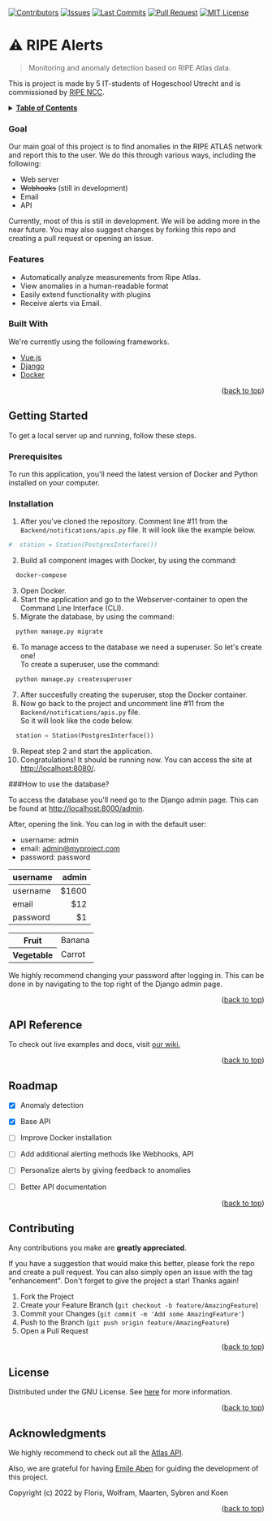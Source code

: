 <div id="top"></div>

<!-- PROJECT SHIELDS -->
[![Contributors][contributors-shield]][contributors-url] 
[![Issues][issues-shield]][issues-url] 
[![Last Commits][last-commit-shield]][last-commit-url] 
[![Pull Request][pull-request-shield]][pull-request-url] 
[![MIT License][license-shield]][license-url]
# ⚠ RIPE Alerts
> Monitoring and anomaly detection based on RIPE Atlas data.

This is project is made by 5 IT-students of Hogeschool Utrecht and is commissioned by [RIPE NCC](https://www.ripe.net/).
<!-- TABLE OF CONTENTS -->
<details>
  <summary><ins><b>Table of Contents</b></ins></summary>
  <ol>
    <li>
      <a href="#about-the-project">Intro</a>
      <ul>
        <li><a href="#goal">Goal</a></li>
        <li><a href="#features">Features</a></li>
        <li><a href="#built-with">Built With</a></li>
      </ul>
    </li>
    <li>
      <a href="#getting-started">Getting Started</a>
      <ul>
        <li><a href="#prerequisites">Prerequisites</a></li>
        <li><a href="#installation">Installation</a></li>
      </ul>
    </li>
    <li><a href="#api-reference">API Reference</a></li>
    <li><a href="#roadmap">Roadmap</a></li>
    <li><a href="#contributing">Contributing</a></li>
    <li><a href="#license">License</a></li>
    <li><a href="#acknowledgments">Acknowledgments</a></li>
  </ol>
</details>



<!-- ABOUT THE PROJECT -->



### Goal
Our main goal of this project is to find anomalies in the RIPE ATLAS network and report this to the user. We do this through various ways, including the following:

* Web server 
* ~~Webhooks~~ (still in development)
* Email 
* API

Currently, most of this is still in development. We will be adding more in the near future. You may also suggest changes by forking this repo and creating a pull request or opening an issue.

### Features

* Automatically analyze measurements from Ripe Atlas.
* View anomalies in a human-readable format
* Easily extend functionality with plugins
* Receive alerts via Email.

### Built With

We're currently using the following frameworks. 

* [Vue.js](https://vuejs.org/)
* [Django](https://www.djangoproject.com/)
* [Docker](https://www.docker.com/)

<p align="right">(<a href="#top">back to top</a>)</p>

<!-- GETTING STARTED -->
## Getting Started

To get a local server up and running, follow these steps.

### Prerequisites

To run this application, you'll need the latest version of Docker and Python installed on your computer. 


### Installation

1. After you've cloned the repository. Comment line #11 from the `Backend/notifications/apis.py` file. 
It will look like the example below.
```python
#  station = Station(PostgresInterface())
```
2. Build all component images with Docker, by using the command:
```bash
  docker-compose
```
3. Open Docker.
4. Start the application and go to the Webserver-container to open the Command Line Interface (CLI).
5. Migrate the database, by using the command:
```bash
  python manage.py migrate
```
6. To manage access to the database we need a superuser. So let's create one! <br/>
To create a superuser, use the command:
```bash
  python manage.py createsuperuser
```
7. After succesfully creating the superuser, stop the Docker container.
8. Now go back to the project and uncomment line #11 from the `Backend/notifications/apis.py` file. <br/>
So it will look like the code below.
```python
  station = Station(PostgresInterface())
```
9. Repeat step 2 and start the application.
10. Congratulations! It should be running now. You can access the site at [http://localhost:8080/](http://localhost:8080/).

###How to use the database?

To access the database you'll need go to the Django admin page. This can be found at [http://localhost:8000/admin](http://localhost:8000/admin). 

After, opening the link. You can log in with the default user:
- username: admin
- email: admin@myproject.com
- password: password

| username | admin |
|----------|------:|
| username | $1600 |
| email    |   $12 |
| password |    $1 |

<table>
  <tr>
    <th>Fruit</th>
    <td>Banana</td>
  </tr>
  <tr>
    <th>Vegetable</th>
    <td>Carrot</td>
  </tr>
</table>

We highly recommend changing your password after logging in. This can be done in by navigating to the top right of the Django admin page.
<p align="right">(<a href="#top">back to top</a>)</p>

<!-- API REFERENCE -->
## API Reference

To check out live examples and docs, visit [our wiki.](https://github.com/Wolframfriele/ripe-alerts/wiki)

<p align="right">(<a href="#top">back to top</a>)</p>


<!-- ROADMAP -->
## Roadmap

- [x] Anomaly detection
- [x] Base API
- [ ] Improve Docker installation
- [ ] Add additional alerting methods like Webhooks, API
- [ ] Personalize alerts by giving feedback to anomalies
- [ ] Better API documentation


<p align="right">(<a href="#top">back to top</a>)</p>

<!-- CONTRIBUTING -->
## Contributing

Any contributions you make are **greatly appreciated**.

If you have a suggestion that would make this better, please fork the repo and create a pull request. You can also simply open an issue with the tag "enhancement".
Don't forget to give the project a star! Thanks again!

1. Fork the Project
2. Create your Feature Branch (`git checkout -b feature/AmazingFeature`)
3. Commit your Changes (`git commit -m 'Add some AmazingFeature'`)
4. Push to the Branch (`git push origin feature/AmazingFeature`)
5. Open a Pull Request

<p align="right">(<a href="#top">back to top</a>)</p>



<!-- LICENSE -->
## License

Distributed under the GNU License. See [here](https://github.com/Wolframfriele/ripe-alerts/blob/main/LICENSE)
 for more information.

<p align="right">(<a href="#top">back to top</a>)</p>
<!-- ACKNOWLEDGMENTS -->

## Acknowledgments

We highly recommend to check out all the [Atlas API](https://beta-docs.atlas.ripe.net/). 

Also, we are grateful for having [Emile Aben](https://github.com/emileaben) for guiding the development of this project.

Copyright (c) 2022 by Floris, Wolfram, Maarten, Sybren and Koen


<p align="right">(<a href="#top">back to top</a>)</p>

<!-- MARKDOWN LINKS & IMAGES -->
<!-- https://www.markdownguide.org/basic-syntax/#reference-style-links -->
[contributors-shield]: https://img.shields.io/github/contributors/Wolframfriele/ripe-alerts?style=for-the-badge
[contributors-url]: https://github.com/Wolframfriele/ripe-alerts/graphs/contributors
[issues-shield]: https://img.shields.io/github/issues/Wolframfriele/ripe-alerts?style=for-the-badge
[issues-url]: https://github.com/Wolframfriele/ripe-alerts/issues
[last-commit-shield]: https://img.shields.io/github/last-commit/Wolframfriele/ripe-alerts?style=for-the-badge
[last-commit-url]: https://github.com/Wolframfriele/ripe-alerts/commits/main
[pull-request-shield]: https://img.shields.io/github/issues-pr/Wolframfriele/ripe-alerts?style=for-the-badge
[pull-request-url]: https://github.com/Wolframfriele/ripe-alerts/pulls
[license-shield]: https://img.shields.io/badge/License-GPLv3-blue.svg?style=for-the-badge
[license-url]: https://www.gnu.org/licenses/gpl-3.0.nl.html